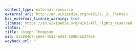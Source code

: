 ```yaml
---
content_type: external-resource
external_url: http://en.wikipedia.org/wiki/J._J._Thomson
has_external_license_warning: true
license: https://en.wikipedia.org/wiki/All_rights_reserved
status: ''
title: Joseph Thompson
uid: d83804d7-c666-4553-a411-180b6a2370c6
wayback_url: ''
---
```

